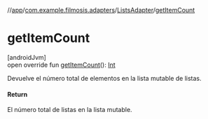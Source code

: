//[app](../../../index.md)/[com.example.filmosis.adapters](../index.md)/[ListsAdapter](index.md)/[getItemCount](get-item-count.md)

# getItemCount

[androidJvm]\
open override fun [getItemCount](get-item-count.md)(): [Int](https://kotlinlang.org/api/latest/jvm/stdlib/kotlin/-int/index.html)

Devuelve el número total de elementos en la lista mutable de listas.

#### Return

El número total de listas en la lista mutable.

